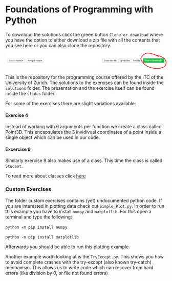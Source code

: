 # Foundations of Programming with Python #

To download the solutions click the green button `Clone or download` where you have the option to either download a zip file with all the contents that you see here or you can also clone the repository.

![where to click](media/download.png)

This is the repository for the programming course offered by the ITC of the University of Zurich. The solutions to the exercises can be found inside the `solutions` folder. The presentation and the exercise itself can be found inside the `slides` folder.

For some of the exercises there are slight variations available:

#### Exercise 4 ####

Instead of working with 6 arguments per function we create a class called Point3D. This encapsulates the 3 invidivual coordinates of a point inside a single object which can be used in our code.

#### Excercise 9 ####

Similarly exercise 9 also makes use of a class. This time the class is called `Student`.

To read more about classes click [here](https://docs.python.org/3/tutorial/classes.html)

### Custom Exercises ###

The folder custom exercises contains (yet) undocumented python code. If you are interested in plotting data check out `Simple_Plot.py`. In order to run this example you have to install `numpy` and `matplotlib`. For this open a terminal and type the following:

`python -m pip install numpy`

`python -m pip install matplotlib`

Afterwards you should be able to run this plotting example.

Another example worth looking at is the `TryExcept.py`. This shows you how to avoid complete crashes with the try-except (also known try-catch) mechanism. This allows us to write code which can recover from hard errors (like division by 0, or file not found errors)